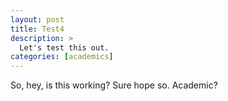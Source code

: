```yaml
---
layout: post
title: Test4
description: >
  Let's test this out.
categories: [academics]
---
```


So, hey, is this working? Sure hope so. Academic?